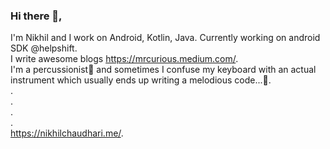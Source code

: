 ### Hi there 👋, 
I'm Nikhil and I work on Android, Kotlin, Java. Currently working on android SDK @helpshift.  
I write awesome blogs https://mrcurious.medium.com/.  
I'm a percussionist🥁 and sometimes I confuse my keyboard with an actual instrument which usually ends up writing a melodious code...🤔.  
.  
.  
.  
.  
https://nikhilchaudhari.me/. 
